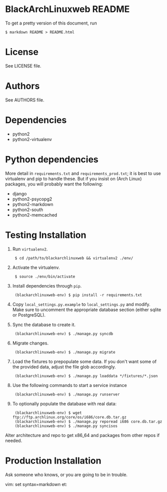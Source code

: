 # BlackArchLinuxweb README

To get a pretty version of this document, run

    $ markdown README > README.html

# License

See LICENSE file.

# Authors

See AUTHORS file.

# Dependencies

- python2
- python2-virtualenv

# Python dependencies

More detail in `requirements.txt` and `requirements_prod.txt`; it is best to
use virtualenv and pip to handle these. But if you insist on (Arch Linux)
packages, you will probably want the following:

- django
- python2-psycopg2
- python2-markdown
- python2-south
- python2-memcached

# Testing Installation

1. Run `virtualenv2`.

        $ cd /path/to/blackarchlinuxweb && virtualenv2 ./env/

2. Activate the virtualenv.

        $ source ./env/bin/activate

2. Install dependencies through `pip`.

        (blackarchlinuxweb-env) $ pip install -r requirements.txt

3. Copy `local_settings.py.example` to `local_settings.py` and modify.
   Make sure to uncomment the appropriate database section (either sqlite or
   PostgreSQL).

4. Sync the database to create it.

        (blackarchlinuxweb-env) $ ./manage.py syncdb

5. Migrate changes.

        (blackarchlinuxweb-env) $ ./manage.py migrate

6. Load the fixtures to prepopulate some data. If you don't want some of the
   provided data, adjust the file glob accordingly.

        (blackarchlinuxweb-env) $ ./manage.py loaddata */fixtures/*.json

7. Use the following commands to start a service instance

        (blackarchlinuxweb-env) $ ./manage.py runserver

8. To optionally populate the database with real data:

        (blackarchlinuxweb-env) $ wget ftp://ftp.archlinux.org/core/os/i686/core.db.tar.gz
        (blackarchlinuxweb-env) $ ./manage.py reporead i686 core.db.tar.gz
        (blackarchlinuxweb-env) $ ./manage.py syncisos

Alter architecture and repo to get x86\_64 and packages from other repos if
needed.

# Production Installation

Ask someone who knows, or you are going to be in trouble.

vim: set syntax=markdown et:
